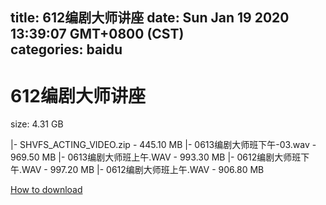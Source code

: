 
title: 612编剧大师讲座
date: Sun Jan 19 2020 13:39:07 GMT+0800 (CST)    
categories: baidu
---

# 612编剧大师讲座
size: 4.31 GB
 
 
|- SHVFS_ACTING_VIDEO.zip - 445.10 MB
|- 0613编剧大师班下午-03.wav - 969.50 MB
|- 0613编剧大师班上午.WAV - 993.30 MB
|- 0612编剧大师班下午.WAV - 997.20 MB
|- 0612编剧大师班上午.WAV - 906.80 MB

[How to download](https://bpcam.bemobtrk.com/go/2ceec3aa-1ca2-46d6-b9ff-aaa5c184517c?jno=1317)
